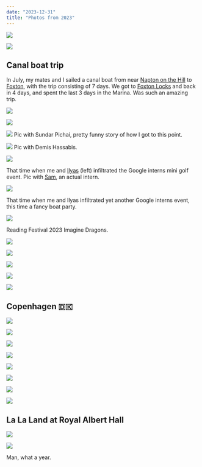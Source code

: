 ```yaml
---
date: "2023-12-31"
title: "Photos from 2023"
---
```


![](/6ps-sunset.jpeg)

![](/shard-morning.jpeg)

## Canal boat trip

In July, my mates and I sailed a canal boat from near [Napton on the Hill](https://en.wikipedia.org/wiki/Napton_on_the_Hill) to [Foxton](https://en.wikipedia.org/wiki/Foxton,_Leicestershire), with the trip consisting of 7 days. We got to [Foxton Locks](https://en.wikipedia.org/wiki/Foxton_Locks) and back in 4 days, and spent the last 3 days in the Marina. Was such an amazing trip.

![](/boat.jpeg)

![](/pond.jpeg)

![](/pichAI.jpeg)
Pic with Sundar Pichai, pretty funny story of how I got to this point.

![](/DEMIS.jpeg)
Pic with Demis Hassabis.

![](/ilyman-parsa-samonthegrind.jpeg)

That time when me and [Ilyas](https://www.linkedin.com/in/ilyassung) (left) infiltrated the Google interns mini golf event. Pic with [Sam](https://www.linkedin.com/in/sam-ezeh), an actual intern.

![](/ilyas-parsa-creasing.jpeg)

That time when me and Ilyas infiltrated yet another Google interns event, this time a fancy boat party.

![](/reading-festival.jpeg)

Reading Festival 2023 Imagine Dragons.

![](/goated.jpeg)

![](/shard-sunset.jpeg)

![](/parsa-canary-wharf.jpeg)

![](/isle-of-dogs.jpeg)

![](/hhkb.jpeg)

## Copenhagen 🇩🇰

![](/copenhagen-horse.jpeg)

![](/nyhavn-wojak.jpeg)

![](/rosenborg-tree.jpeg)

![](/rosenborg-slot.jpeg)

![](/rosenborg-garden.jpeg)

![](/ilyas-parsa-pub.jpeg)

![](/tivoli.jpeg)

![](/marcus.jpeg)

## La La Land at Royal Albert Hall

![](/la-la-land.jpeg)

![](/royal-albert-hall.jpeg)

Man, what a year.

